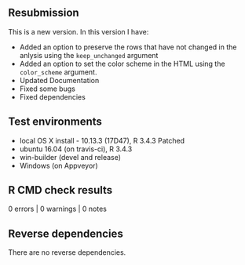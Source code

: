 ## Resubmission
This is a new version. In this version I have:

* Added an option to preserve the rows that have not changed in the anlysis using the `keep_unchanged` argument
* Added an option to set the color scheme in the HTML using the `color_scheme` argument.
* Updated Documentation
* Fixed some bugs
* Fixed dependencies

## Test environments
* local OS X install - 10.13.3 (17D47), R 3.4.3 Patched
* ubuntu 16.04 (on travis-ci), R 3.4.3
* win-builder (devel and release)
* Windows (on Appveyor)

## R CMD check results

0 errors | 0 warnings | 0 notes


## Reverse dependencies

There are no reverse dependencies.

 
